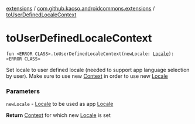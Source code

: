 [extensions](../index.md) / [com.github.kacso.androidcommons.extensions](index.md) / [toUserDefinedLocaleContext](.)

# toUserDefinedLocaleContext

`fun <ERROR CLASS>.toUserDefinedLocaleContext(newLocale: `[`Locale`](http://docs.oracle.com/javase/8/docs/api/java/util/Locale.html)`): <ERROR CLASS>`

Set locale to user defined locale (needed to support app language selection by user).
Make sure to use new [Context](#) in order to use new [Locale](http://docs.oracle.com/javase/8/docs/api/java/util/Locale.html)

### Parameters

`newLocale` - [Locale](http://docs.oracle.com/javase/8/docs/api/java/util/Locale.html) to be used as app [Locale](http://docs.oracle.com/javase/8/docs/api/java/util/Locale.html)

**Return**
[Context](#) for which new [Locale](http://docs.oracle.com/javase/8/docs/api/java/util/Locale.html) is set

